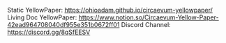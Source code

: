 Static YellowPaper: https://ohioadam.github.io/circaevum-yellowpaper/
Living Doc YellowPaper: https://www.notion.so/Circaevum-Yellow-Paper-42ead964708040df955e351b0672ff01
Discord Channel: https://discord.gg/8qSfEESV
